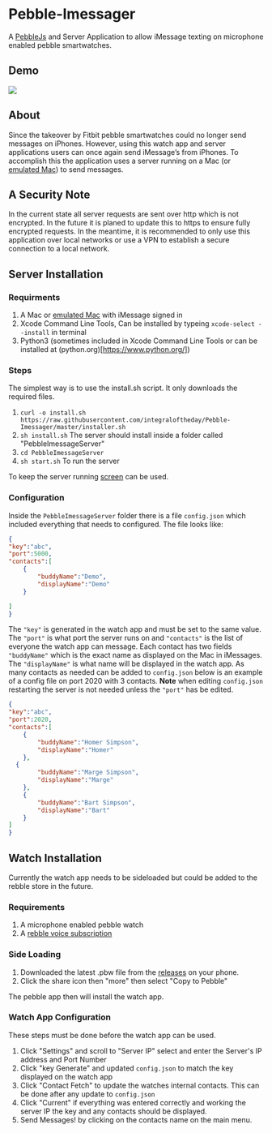 # Pebble-Imessager
A [PebbleJs](https://github.com/pebble/pebblejs) and Server Application to allow iMessage texting on microphone enabled pebble smartwatches. 

## Demo 
![](Demo.gif)

## About 
Since the takeover by Fitbit pebble smartwatches could no longer send messages on iPhones. However, using this watch app and server 
applications users can once again send iMessage’s from iPhones. To accomplish this the application uses a server running on a Mac (or 
[emulated Mac](https://github.com/foxlet/macOS-Simple-KVM)) to send messages.

## A Security Note 
In the current state all server requests are sent over http which is not encrypted. In the future it is planed 
to update this to https to ensure fully encrypted requests. In the meantime, it is recommended to only use this application over local
networks or use a VPN to establish a secure connection to a local network. 

## Server Installation
### Requirments 
1. A Mac or [emulated Mac](https://github.com/foxlet/macOS-Simple-KVM) with iMessage signed in 
2. Xcode Command Line Tools, Can be installed by typeing `xcode-select --install` in terminal 
3. Python3 (sometimes included in Xcode Command Line Tools or can be installed at (python.org)[https://www.python.org/])
### Steps
The simplest way is to use the install.sh script. It only downloads the required files. 
1. `curl -o install.sh https://raw.githubusercontent.com/integraloftheday/Pebble-Imessager/master/installer.sh` 
2. `sh install.sh` The server should install inside a folder called "PebbleImessageServer" 
3. `cd PebbleImessageServer`
4. `sh start.sh` To run the server 

To keep the server running [screen](http://www.kinnetica.com/2011/05/29/using-screen-on-mac-os-x/) can be used. 
### Configuration 
Inside the `PebbleImessageServer` folder there is a file `config.json` which included everything that needs to configured. The file looks like: 

```json 
{
"key":"abc",
"port":5000,
"contacts":[
	{
		"buddyName":"Demo",
		"displayName":"Demo" 
	}

]
}
```
The `"key"` is generated in the watch app and must be set to the same value. The `"port"` is what port the server runs on and `"contacts"` 
is the list of everyone the watch app can message. Each contact has two fields `"buddyName"` which is the exact name as displayed on the Mac
in iMessages. The `"displayName"` is what name will be displayed in the watch app. As many contacts as needed can be added to `config.json`
below is an example of a config file on port 2020 with 3 contacts. **Note** when editing `config.json` restarting the server is not needed
unless the `"port"` has be edited. 

```json 
{
"key":"abc",
"port":2020,
"contacts":[
	{
		"buddyName":"Homer Simpson",
		"displayName":"Homer" 
	},
  {
		"buddyName":"Marge Simpson",
		"displayName":"Marge" 
	},
	{
		"buddyName":"Bart Simpson",
		"displayName":"Bart" 
	}
]
}
```
## Watch Installation 
Currently the watch app needs to be sideloaded but could be added to the rebble store in the future. 
### Requirements 
1. A microphone enabled pebble watch 
2. A [rebble voice subscription](https://rebble.io)
### Side Loading 
1. Downloaded the latest .pbw file from the [releases](https://github.com/integraloftheday/Pebble-Imessager/releases) on your phone. 
2. Click the share icon then "more" then select "Copy to Pebble"

The pebble app then will install the watch app. 
### Watch App Configuration 
These steps must be done before the watch app can be used. 
1. Click "Settings" and scroll to "Server IP" select and enter the Server's IP address and Port Number
2. Click "key Generate" and updated `config.json` to match the key displayed on the watch app 
3. Click "Contact Fetch" to update the watches internal contacts. This can be done after any update to `config.json`
4. Click "Current" if everything was entered correctly and working the server IP the key and any contacts should be displayed.
5. Send Messages! by clicking on the contacts name on the main menu. 


